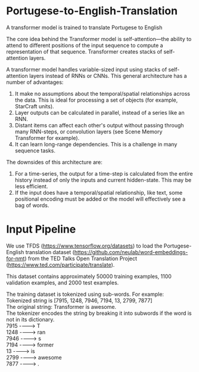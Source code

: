 # Portugese-to-English-Translation
A transformer model is trained to translate Portugese to English

The core idea behind the Transformer model is self-attention—the ability to attend to different positions of the input sequence to compute a representation of that sequence. Transformer creates stacks of self-attention layers.

A transformer model handles variable-sized input using stacks of self-attention layers instead of RNNs or CNNs. This general architecture has a number of advantages:

1. It make no assumptions about the temporal/spatial relationships across the data. This is ideal for processing a set of objects (for example, StarCraft units).
2. Layer outputs can be calculated in parallel, instead of a series like an RNN.
3. Distant items can affect each other's output without passing through many RNN-steps, or convolution layers (see Scene Memory Transformer for example).
4. It can learn long-range dependencies. This is a challenge in many sequence tasks.

The downsides of this architecture are:

1. For a time-series, the output for a time-step is calculated from the entire history instead of only the inputs and current hidden-state. This may be less efficient.
2. If the input does have a temporal/spatial relationship, like text, some positional encoding must be added or the model will effectively see a bag of words.

# Input Pipeline
We use TFDS (https://www.tensorflow.org/datasets) to load the Portugese-English translation dataset (https://github.com/neulab/word-embeddings-for-nmt) from the TED Talks Open Translation Project (https://www.ted.com/participate/translate).

This dataset contains approximately 50000 training examples, 1100 validation examples, and 2000 test examples.

The training dataset is tokenized using sub-words. For example:  
Tokenized string is [7915, 1248, 7946, 7194, 13, 2799, 7877]  
The original string: Transformer is awesome.  
The tokenizer encodes the string by breaking it into subwords if the word is not in its dictionary.  
7915 ----> T  
1248 ----> ran  
7946 ----> s  
7194 ----> former   
13 ----> is   
2799 ----> awesome  
7877 ----> .  
